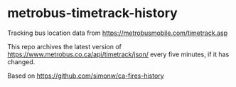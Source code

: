 # metrobus-timetrack-history

Tracking bus location data from https://metrobusmobile.com/timetrack.asp

This repo archives the latest version of https://www.metrobus.co.ca/api/timetrack/json/ every five minutes, if it has changed.

Based on https://github.com/simonw/ca-fires-history
